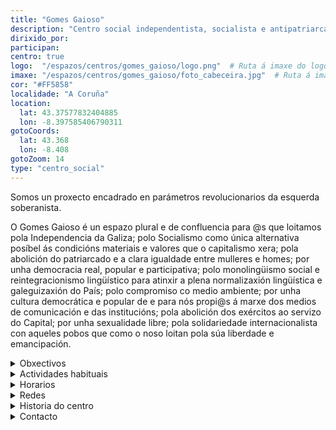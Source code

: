 ```yaml
---
title: "Gomes Gaioso"
description: "Centro social independentista, socialista e antipatriarcal"
dirixido_por:
participan:
centro: true
logo:  "/espazos/centros/gomes_gaioso/logo.png"  # Ruta á imaxe do logo
imaxe: "/espazos/centros/gomes_gaioso/foto_cabeceira.jpg"  # Ruta á imaxe de fondo
cor: "#FF5858"
localidade: "A Coruña"
location:
  lat: 43.37577832404885
  lon: -8.397585406790311
gotoCoords:
  lat: 43.368
  lon: -8.408
gotoZoom: 14
type: "centro_social"
---
```

Somos un proxecto encadrado en parámetros revolucionarios da esquerda soberanista.

O Gomes Gaioso é un espazo plural e de confluencia para @s que loitamos pola Independencia da Galiza; polo Socialismo como única alternativa posíbel ás condicións materiais e valores que o capitalismo xera; pola abolición do patriarcado e a clara igualdade entre mulleres e homes; por unha democracia real, popular e participativa; polo monolingüismo social e reintegracionismo lingüístico para atinxir a plena normalizaxión lingüística e galeguizaxión do País; polo compromiso co medio ambiente; por unha cultura democrática e popular de e para nós propi@s á marxe dos medios de comunicación e das institucións; pola abolición dos exércitos ao servizo do Capital; por unha sexualidade libre; pola solidariedade internacionalista con aqueles pobos que como o noso loitan pola súa liberdade e emancipación.

<details>
  <summary>Obxectivos</summary>
  <ul>
    <li>Obxectivo 1</li>
    <li>Obxectivo 2</li>
    <li>Obxectivo 3</li>
  </ul>
</details>

<details>
  <summary>Actividades habituais</summary>
  <p>No Centro Social organizamos unha ampla variedade de actividades:</p>
  <ul>
    <li>Talleres</li>
    <li>Charlas</li>
    <li>Proxeccións</li>
    <li>Xuntanzas</li>
  </ul>
</details>

<details>
  <summary>Horarios</summary>
  <p>Os horarios habituais do centro son os seguintes:</p>
  <ul>
    <li><strong>Luns a venres:</strong> 16:00 - 21:00.</li>
    <li><strong>Sábados:</strong> 10:00 - 14:00 e 16:00 - 20:00.</li>
    <li><strong>Domingos:</strong> Pechado, excepto para eventos programados.</li>
  </ul>
</details>

<details>
  <summary>Redes</summary>
  <p>Coñécenos a través de:</p>
  <ul>
    <li>Instragram</li>
    <li>Twiter/X</li>
    <li>Facebook</li>
    <li>Bluesky</li>
  </ul>
</details>

<details>
  <summary>Historia do centro</summary>
  <p></p>
</details>

<details>
  <summary>Contacto</summary>
  <p>Podes contactar connosco a través de:</p>
  <ul>
    <li>Email: contacto@email.com</li>
    <li>Teléfono: 111 111 111</li>
    <li>Enderezo: - </li>
  </ul>
</details>

